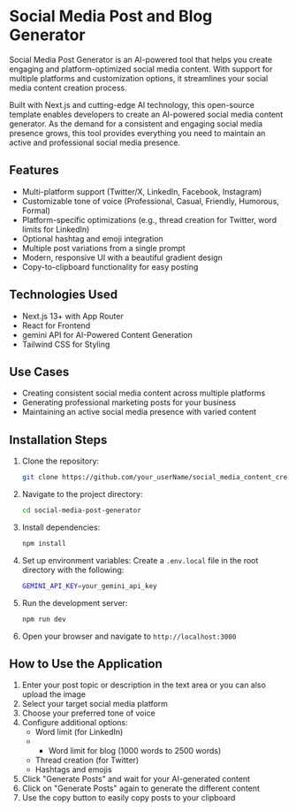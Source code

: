 # Social Media Post and Blog Generator

Social Media Post Generator is an AI-powered tool that helps you create engaging and platform-optimized social media content. With support for multiple platforms and customization options, it streamlines your social media content creation process.

Built with Next.js and cutting-edge AI technology, this open-source template enables developers to create an AI-powered social media content generator. As the demand for a consistent and engaging social media presence grows, this tool provides everything you need to maintain an active and professional social media presence.


## Features

- Multi-platform support (Twitter/X, LinkedIn, Facebook, Instagram)
- Customizable tone of voice (Professional, Casual, Friendly, Humorous, Formal)
- Platform-specific optimizations (e.g., thread creation for Twitter, word limits for LinkedIn)
- Optional hashtag and emoji integration
- Multiple post variations from a single prompt
- Modern, responsive UI with a beautiful gradient design
- Copy-to-clipboard functionality for easy posting

## Technologies Used
- Next.js 13+ with App Router
- React for Frontend
- gemini API for AI-Powered Content Generation
- Tailwind CSS for Styling

## Use Cases
- Creating consistent social media content across multiple platforms
- Generating professional marketing posts for your business
- Maintaining an active social media presence with varied content

## Installation Steps

1. Clone the repository:
    ```bash
    git clone https://github.com/your_userName/social_media_content_creation.git
    ```

2. Navigate to the project directory:
    ```bash
    cd social-media-post-generator
    ```

3. Install dependencies:
    ```bash
    npm install
    ```

4. Set up environment variables:
   Create a `.env.local` file in the root directory with the following:
    ```bash
    GEMINI_API_KEY=your_gemini_api_key
    ```
   
5. Run the development server:
    ```bash
    npm run dev
    ```

6. Open your browser and navigate to `http://localhost:3000`

## How to Use the Application

1. Enter your post topic or description in the text area or you can also upload the image
2. Select your target social media platform
3. Choose your preferred tone of voice
4. Configure additional options:
   - Word limit (for LinkedIn)
   - - Word limit for blog (1000 words to 2500 words)
   - Thread creation (for Twitter)
   - Hashtags and emojis
5. Click "Generate Posts" and wait for your AI-generated content
6. Click on "Generate Posts" again to generate the different content
7. Use the copy button to easily copy posts to your clipboard


